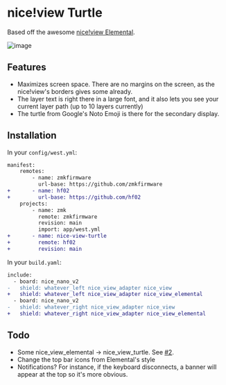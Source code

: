 # nice!view Turtle

Based off the awesome [nice!view Elemental](https://github.com/kevinpastor/nice-view-elemental).

![image](https://github.com/user-attachments/assets/028748e0-e136-455f-9890-bcc7084297d4)

## Features

- Maximizes screen space. There are no margins on the screen, as the nice!view's borders gives some already.
- The layer text is right there in a large font, and it also lets you see your current layer path (up to 10 layers currently)
- The turtle from Google's Noto Emoji is there for the secondary display.

## Installation

In your `config/west.yml`:

```diff
manifest:
    remotes:
        - name: zmkfirmware
          url-base: https://github.com/zmkfirmware
+       - name: hf02
+         url-base: https://github.com/hf02
    projects:
        - name: zmk
          remote: zmkfirmware
          revision: main
          import: app/west.yml
+       - name: nice-view-turtle
+         remote: hf02
+         revision: main
```


In your `build.yaml`:

```diff
include:
  - board: nice_nano_v2
-   shield: whatever_left nice_view_adapter nice_view
+   shield: whatever_left nice_view_adapter nice_view_elemental
  - board: nice_nano_v2
-   shield: whatever_right nice_view_adapter nice_view
+   shield: whatever_right nice_view_adapter nice_view_elemental
```


## Todo
- Some nice_view_elemental -> nice_view_turtle. See [#2](https://github.com/hf02/nice-view-turtle/pull/2).
- Change the top bar icons from Elemental's style
- Notifications? For instance, if the keyboard disconnects, a banner will appear at the top so it's more obvious.
